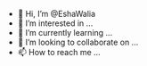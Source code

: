 - 👋 Hi, I’m @EshaWalia
- 👀 I’m interested in ...
- 🌱 I’m currently learning ...
- 💞️ I’m looking to collaborate on ...
- 📫 How to reach me ...

<!---
EshaWalia/EshaWalia is a ✨ special ✨ repository because its `README.md` (this file) appears on your GitHub profile.
You can click the Preview link to take a look at your changes.
--->
